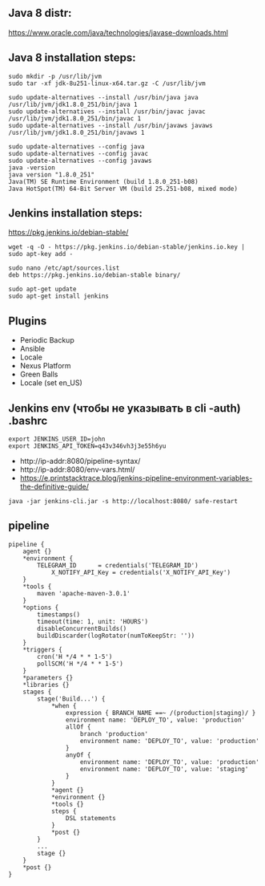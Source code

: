 ## Java 8 distr:
https://www.oracle.com/java/technologies/javase-downloads.html

## Java 8 installation steps:
```
sudo mkdir -p /usr/lib/jvm
sudo tar -xf jdk-8u251-linux-x64.tar.gz -C /usr/lib/jvm

sudo update-alternatives --install /usr/bin/java java /usr/lib/jvm/jdk1.8.0_251/bin/java 1
sudo update-alternatives --install /usr/bin/javac javac /usr/lib/jvm/jdk1.8.0_251/bin/javac 1
sudo update-alternatives --install /usr/bin/javaws javaws /usr/lib/jvm/jdk1.8.0_251/bin/javaws 1

sudo update-alternatives --config java
sudo update-alternatives --config javac
sudo update-alternatives --config javaws
java -version
java version "1.8.0_251"
Java(TM) SE Runtime Environment (build 1.8.0_251-b08)
Java HotSpot(TM) 64-Bit Server VM (build 25.251-b08, mixed mode)
```
## Jenkins installation steps:
https://pkg.jenkins.io/debian-stable/
```
wget -q -O - https://pkg.jenkins.io/debian-stable/jenkins.io.key | sudo apt-key add -

sudo nano /etc/apt/sources.list
deb https://pkg.jenkins.io/debian-stable binary/

sudo apt-get update
sudo apt-get install jenkins
```
## Plugins
* Periodic Backup
* Ansible
* Locale
* Nexus Platform
* Green Balls
* Locale (set en_US)

## Jenkins env (чтобы не указывать в cli -auth) .bashrc
```
export JENKINS_USER_ID=john
export JENKINS_API_TOKEN=q43v346vh3j3e55h6yu
```
- http://ip-addr:8080/pipeline-syntax/
- http://ip-addr:8080/env-vars.html/
- https://e.printstacktrace.blog/jenkins-pipeline-environment-variables-the-definitive-guide/
```
java -jar jenkins-cli.jar -s http://localhost:8080/ safe-restart
```
## pipeline
```
pipeline {
	agent {}
	*environment {
		TELEGRAM_ID      = credentials('TELEGRAM_ID')
        	X_NOTIFY_API_Key = credentials('X_NOTIFY_API_Key')
	}
	*tools {
		maven 'apache-maven-3.0.1'
	}
	*options {
		timestamps()
		timeout(time: 1, unit: 'HOURS')
		disableConcurrentBuilds()
		buildDiscarder(logRotator(numToKeepStr: ''))
	}
	*triggers {
		cron('H */4 * * 1-5')
		pollSCM('H */4 * * 1-5')
	}
	*parameters {}
	*libraries {}
	stages {
		stage('Build...') {
			*when {
				expression { BRANCH_NAME ==~ /(production|staging)/ }
				environment name: 'DEPLOY_TO', value: 'production'
				allOf {
				    branch 'production'
				    environment name: 'DEPLOY_TO', value: 'production'
				}
				anyOf {
				    environment name: 'DEPLOY_TO', value: 'production'
				    environment name: 'DEPLOY_TO', value: 'staging'
				}				
			}
			*agent {}
			*environment {}
			*tools {}
			steps {
				DSL statements
			}
			*post {}
		}
		...
		stage {}
	}
	*post {}
}
```
